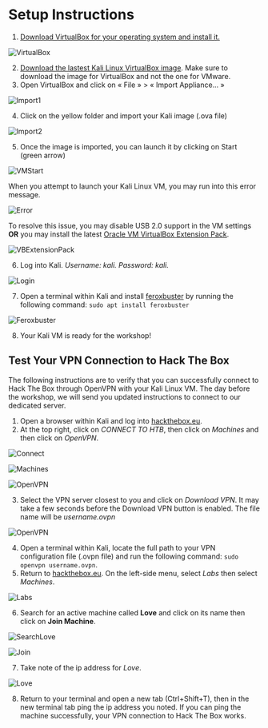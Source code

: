 # Setup Instructions

1. [Download VirtualBox for your operating system and install it.](https://www.virtualbox.org/)

![VirtualBox](/assets_/downloadVB.png)

2. [Download the lastest Kali Linux VirtualBox image](https://www.kali.org/get-kali/#kali-virtual-machines). Make sure to download the image for VirtualBox and not the one for VMware.
3. Open VirtualBox and click on « File » > « Import Appliance… »

![Import1](/assets_/importvm.png)

4. Click on the yellow folder and import your Kali image (.ova file)

![Import2](/assets_/importvm2.PNG)

5. Once the image is imported, you can launch it by clicking on Start (green arrow) 

![VMStart](/assets_/vm_start.png)

When you attempt to launch your Kali Linux VM, you may run into this error message.

![Error](/assets_/error1.png)

To resolve this issue, you may disable USB 2.0 support in the VM settings **OR** you may install the latest [Oracle VM VirtualBox Extension Pack](https://www.virtualbox.org/wiki/Downloads).

![VBExtensionPack](/assets_/vbextensionpack.png)

6. Log into Kali. *Username: kali. Password: kali.*

![Login](/assets_/kalikali.png)

7. Open a terminal within Kali and install [feroxbuster](https://github.com/epi052/feroxbuster) by running the following command: `sudo apt install feroxbuster`

![Feroxbuster](/assets_/feroxbuster.png)

8. Your Kali VM is ready for the workshop!

## Test Your VPN Connection to Hack The Box

The following instructions are to verify that you can successfully connect to Hack The Box through OpenVPN with your Kali Linux VM. The day before the workshop, we will send you updated instructions to connect to our dedicated server.

1. Open a browser within Kali and log into [hackthebox.eu](https://www.hackthebox.eu/).
2. At the top right, click on *CONNECT TO HTB*, then click on *Machines* and then click on *OpenVPN*.

![Connect](/assets_/connectothtb.PNG)

![Machines](/assets_/machines.PNG)

![OpenVPN](/assets_/openvpn.PNG)

3. Select the VPN server closest to you and click on *Download VPN*. It may take a few seconds before the Download VPN button is enabled. The file name will be *username.ovpn*

![OpenVPN](/assets_/downloadVPN.PNG)

4. Open a terminal within Kali, locate the full path to your VPN configuration file (.ovpn file) and run the following command: `sudo openvpn username.ovpn`.
5. Return to [hackthebox.eu](https://www.hackthebox.eu/). On the left-side menu, select *Labs* then select *Machines*. 

![Labs](/assets_/Labs_machines.PNG)

6. Search for an active machine called **Love** and click on its name then click on **Join Machine**. 

![SearchLove](/assets_/search_love.PNG)

![Join](/assets_/join.PNG)

7. Take note of the ip address for *Love*.

![Love](/assets_/love_ip.PNG)

8. Return to your terminal and open a new tab (Ctrl+Shift+T), then in the new terminal tab ping the ip address you noted. If you can ping the machine successfully, your VPN connection to Hack The Box works.
